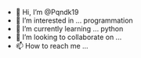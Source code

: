 - 👋 Hi, I’m @Pqndk19
- 👀 I’m interested in ... programmation
- 🌱 I’m currently learning ... python
- 💞️ I’m looking to collaborate on ...
- 📫 How to reach me ...

<!---
Pqndk19/Pqndk19 is a ✨ special ✨ repository because its `README.md` (this file) appears on your GitHub profile.
You can click the Preview link to take a look at your changes.
--->
